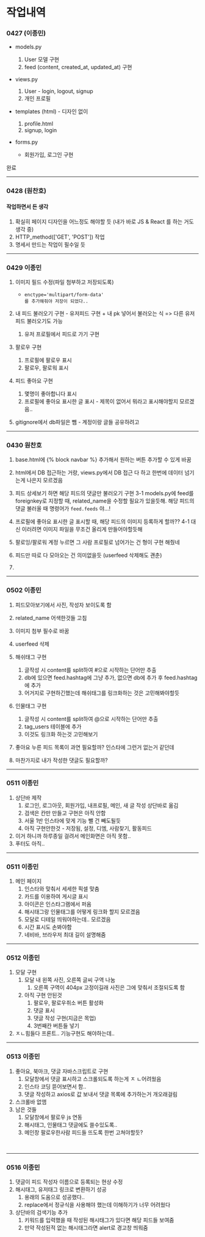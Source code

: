 # 작업내역



### 0427 (이종민)

- models.py

  1. User 모델 구현
  2. feed (content, created_at, updated_at) 구현

- views.py

  1. User - login, logout, signup
  2. 개인 프로필

- templates (html) - 디자인 없이

  1. profile.html
  2. signup, login

- forms.py

  - 회원가입, 로그인 구현

  

완료

<hr>

### 0428 (원찬호)

#### 작업하면서 든 생각

1. 확실히 페이지 디자인을 어느정도 해야할 듯 (내가 바로 JS & React 를 하는 거도 생각 중)
2. HTTP_method(['GET', 'POST']) 작업
3. 명세서 만드는 작업이 필수일 듯





---

### 0429 이종민

1. 이미지 필드 수정(파일 첨부하고 저장되도록) 

   - ```
     enctype='multipart/form-data'
     를 추가해줘야 저장이 되었다..
     ```

2. 내 피드 불러오기 구현 - 유저피드 구현 + 내 pk 넣어서 불러오는 식 => 다른 유저 피드 불러오기도 가능

   1.  유저 프로필에서 피드로 가기 구현

3. 팔로우 구현

   1. 프로필에 팔로우 표시
   2. 팔로우, 팔로워 표시

4. 피드 좋아요 구현

   1. 몇명이 좋아합니다 표시
   2. 프로필에 좋아요 표시한 글 표시 - 제목이 없어서 뭐라고 표시해야할지 모르겠음..
   
5. gitignore에서 db파일은 뺌 - 계정이랑 글들 공유하려고

<hr>

### 0430 원찬호


1. base.html에 {% block navbar %} 추가해서 원하는 버튼 추가할 수 있게 바꿈
2. html에서 DB 접근하는 거랑, views.py에서 DB 접근 다 하고 한번에 데이터 넘기는게 나은지 모르겠음
3. 피드 상세보기 하면 해당 피드의 댓글만 불러오기 구현
    3-1 models.py에 feed를 foreignkey로 지정할 때, related_name을 수정할 필요가 있을듯해. 해당 피드의 댓글 불러올 때 명령어가 `feed.feeds` 야...!
4. 프로필에 좋아요 표시한 글 표시할 때, 해당 피드의 이미지 등록하게 할까??
    4-1 대신 이러려면 이미지 파일을 무조건 올리게 만들어야할듯해

5. 팔로잉/팔로워 계정 누르면 그 사람 프로필로 넘어가는 건 형이 구현 해줬네

6. 피드만 따로 다 모아오는 건 의미없을듯 (userfeed 삭제해도 괜춘)

7. 



---

### 0502 이종민

1. 피드모아보기에서 사진, 작성자 보이도록 함
2. related_name 어색한것들 고침
3. 이미지 첨부 필수로 바꿈
3. userfeed 삭제

5. 해쉬태그 구현
   1. 글작성 시 content를 split하여 #으로 시작하는 단어만 추출
   2. db에 있으면 feed.hashtag에 그냥 추가, 없으면 db에 추가 후 feed.hashtag에 추가
   3. 어거지로 구현하긴했는데 해쉬태그를 링크화하는 것은 고민해봐야할듯
6. 인물태그 구현
   1. 글작성 시 content를 split하여 @으로 시작하는 단어만 추출
   2. tag_users 테이블에 추가
   3. 이것도 링크화 하는것 고민해보기
7. 좋아요 누른 피드 목록이 과연 필요할까? 인스타에 그런거 없는거 같던데
8. 마찬가지로 내가 작성한 댓글도 필요할까?

---

### 0511 이종민



1. 상단바 제작
   1. 로그인, 로그아웃, 회원가입, 내프로필, 메인, 새 글 작성 상단바로 옮김
   2. 검색은 칸만 만들고 구현은 아직 안함
   3. 서울 1반 인스타에 맞게 기능 뺄 건 빼도될듯
   4. 아직 구현안한것 - 저장됨, 설정, 디엠, 사람찾기, 활동피드
2. 이거 하니까 하루종일 걸려서 메인화면은 아직 못함..
3. 푸터도 아직..

---

### 0511 이종민



1. 메인 페이지
   1. 인스타와 맞춰서 세세한 픽셀 맞춤
   2. 카드를 이용하여 게시글 표시
   3. 아이콘은 인스타그램에서 퍼옴
   4. 해시태그랑 인물태그를 어떻게 링크화 할지 모르겠음
   5. 모달로 디테일 띄워야하는데.. 모르겠음
   6. 시간 표시도 손봐야함
   7. 네비바, 브라우저 최대 길이 설명해줌



---

### 0512 이종민



1. 모달 구현
   1. 모달 내 왼쪽 사진, 오른쪽 글씨 구역 나눔
      1. 오른쪽 구역이 404px 고정이길래 사진은 그에 맞춰서 조절되도록 함
   2. 아직 구현 안된것
      1. 팔로우, 팔로우취소 버튼 활성화
      2. 댓글 표시
      3. 댓글 작성 구현(지금은 목업)
      4. 3번째칸 버튼들 넣기
2. ㅈㄴ힘들다 프론트.. 기능구현도 해야하는데..



---

### 0513 이종민



1. 좋아요, 북마크, 댓글 자바스크립트로 구현
   1. 모달창에서 댓글 표시하고 스크롤되도록 하는게 ㅈ ㄴ어려웠음
   2. 인스타 코딩 뜯어보면서 함..
   2. 댓글 작성하고 axios로 값 보내서 댓글 목록에 추가하는거 개오래걸림
2. 스크롤바 없앰
3. 남은 것들
   1. 모달창에서 팔로우 js 연동
   2. 해시태그, 인물태그 댓글에도 쓸수있도록..
   2. 메인창 팔로우한사람 피드들 뜨도록 한번 고쳐야할듯?

​	

---

### 0516 이종민



1. 댓글이 피드 작성자 이름으로 등록되는 현상 수정
2. 해시태그, 유저태그 링크로 변환하기 성공
   1. 용래의 도움으로 성공했다..
   2. replace에서 정규식을 사용해야 했는데 이해하기가 너무 어려웠다
3. 상단바의 검색기능 추가
   1. 키워드를 입력했을 때 작성된 해시태그가 있다면 해당 피드들 보여줌
   2. 만약 작성된적 없는 해시태그라면 alert로 경고창 띄워줌
